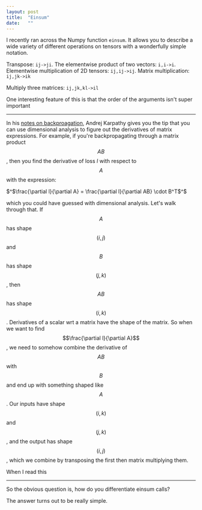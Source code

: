 ```yaml
---
layout: post
title:  "Einsum"
date:   ""
---
```


I recently ran across the Numpy function `einsum`. It allows you to describe a wide variety of different operations on tensors with a wonderfully simple notation.

Transpose: `ij->ji`.
The elementwise product of two vectors: `i,i->i`.
Elementwise multiplication of 2D tensors: `ij,ij->ij`.
Matrix multiplication: `ij,jk->ik`

Multiply three matrices: `ij,jk,kl->il`

One interesting feature of this is that the order of the arguments isn't super important

--------
In his [notes on backproagation](http://cs231n.github.io/optimization-2/#mat), Andrej Karpathy gives you the tip that you can use dimensional analysis to figure out the derivatives of matrix expressions. For example, if you're backpropagating through a matrix product $$AB$$, then you find the derivative of loss $l$ with respect to $$A$$ with the expression:

$^$\frac{\partial l}{\partial A} = \frac{\partial l}{\partial AB} \cdot B^T$^$

which you could have guessed with dimensional analysis. Let's walk through that. If $$A$$ has shape $$(i, j)$$ and $$B$$ has shape $$(j, k)$$, then $$AB$$ has shape $$(i, k)$$. Derivatives of a scalar wrt a matrix have the shape of the matrix. So when we want to find $$\frac{\partial l}{\partial A}$$, we need to somehow combine the derivative of $$AB$$ with $$B$$ and end up with something shaped like $$A$$. Our inputs have shape $$(i, k)$$ and $$(j, k)$$, and the output has shape $$(i, j)$$, which we combine by transposing the first then matrix multiplying them.

When I read this


---------

So the obvious question is, how do you differentiate einsum calls?

The answer turns out to be really simple.
